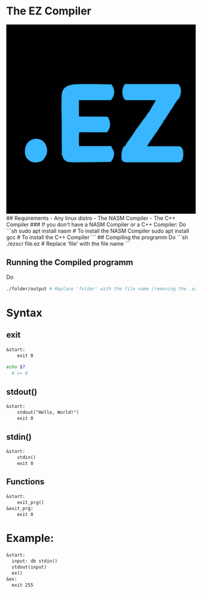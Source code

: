 # The EZ Compiler
<img src="./ico.png">
## Requirements
- Any linux distro
- The NASM Compiler
- The C++ Compiler
### If you don't have a NASM Compiler or a C++ Compiler:
Do 
```sh
sudo apt install nasm  # To install the NASM Compiler
sudo apt install gcc   # To install the C++ Compiler
```
## Compiling the programm
Do 
```sh
./ezscr file.ez # Replace 'file' with the file name
```

## Running the Compiled programm
Do 
```sh
./folder/output # Replace 'folder' with the file name (removing the .ez)
```

# Syntax
## exit
```ez
&start: 
    exit 0
```
```sh
echo $?
  # >> 0
```
## stdout()
```ez
&start:
    stdout("Hello, World!")
    exit 0
```
## stdin()
```ez
&start:
    stdin()
    exit 0
```
## Functions
```ez
&start:
    exit_prg()
&exit_prg:
    exit 0
```

# Example:
```ez
&start:
  input: db stdin()
  stdout(input)
  ex()
&ex:
  exit 255
```
